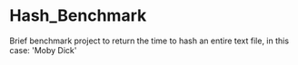 # Hash_Benchmark
Brief benchmark project to return the time to hash an entire text file, in this case: 'Moby Dick'
